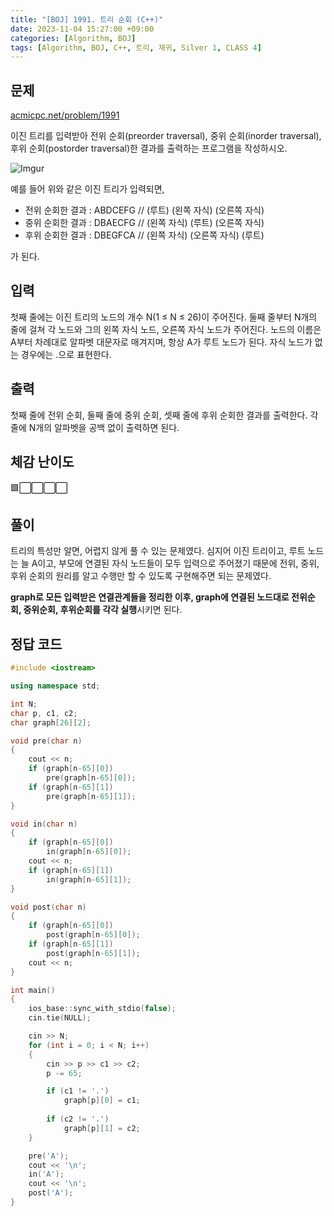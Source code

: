 ```yaml
---
title: "[BOJ] 1991. 트리 순회 (C++)"
date: 2023-11-04 15:27:00 +09:00
categories: [Algorithm, BOJ]
tags: [Algorithm, BOJ, C++, 트리, 재귀, Silver 1, CLASS 4]
---
```

## **문제**
[acmicpc.net/problem/1991](https://www.acmicpc.net/problem/1991)
<br>

이진 트리를 입력받아 전위 순회(preorder traversal), 중위 순회(inorder traversal), 후위 순회(postorder traversal)한 결과를 출력하는 프로그램을 작성하시오.

![Imgur](https://i.imgur.com/YxtbZRU.png)

예를 들어 위와 같은 이진 트리가 입력되면,

- 전위 순회한 결과 : ABDCEFG // (루트) (왼쪽 자식) (오른쪽 자식)
- 중위 순회한 결과 : DBAECFG // (왼쪽 자식) (루트) (오른쪽 자식)
- 후위 순회한 결과 : DBEGFCA // (왼쪽 자식) (오른쪽 자식) (루트)

가 된다.
<br>

## **입력**
첫째 줄에는 이진 트리의 노드의 개수 N(1 ≤ N ≤ 26)이 주어진다. 둘째 줄부터 N개의 줄에 걸쳐 각 노드와 그의 왼쪽 자식 노드, 오른쪽 자식 노드가 주어진다. 노드의 이름은 A부터 차례대로 알파벳 대문자로 매겨지며, 항상 A가 루트 노드가 된다. 자식 노드가 없는 경우에는 .으로 표현한다.
<br>

## **출력**
첫째 줄에 전위 순회, 둘째 줄에 중위 순회, 셋째 줄에 후위 순회한 결과를 출력한다. 각 줄에 N개의 알파벳을 공백 없이 출력하면 된다.
<br>

## **체감 난이도**
🟩⬜⬜⬜⬜
<br>

## **풀이**
트리의 특성만 알면, 어렵지 않게 풀 수 있는 문제였다. 심지어 이진 트리이고, 루트 노드는 늘 A이고, 부모에 연결된 자식 노드들이 모두 입력으로 주어졌기 때문에 전위, 중위, 후위 순회의 원리를 알고 수행만 할 수 있도록 구현해주면 되는 문제였다.

**graph로 모든 입력받은 연결관계들을 정리한 이후, graph에 연결된 노드대로 전위순회, 중위순회, 후위순회를 각각 실행**시키면 된다.
<br>

## **정답 코드**
```c++
#include <iostream>

using namespace std;

int N;
char p, c1, c2;
char graph[26][2];

void pre(char n)
{
    cout << n;
    if (graph[n-65][0])
        pre(graph[n-65][0]);
    if (graph[n-65][1])
        pre(graph[n-65][1]);
}

void in(char n)
{
    if (graph[n-65][0])
        in(graph[n-65][0]);
    cout << n;
    if (graph[n-65][1])
        in(graph[n-65][1]);
}

void post(char n)
{
    if (graph[n-65][0])
        post(graph[n-65][0]);
    if (graph[n-65][1])
        post(graph[n-65][1]);
    cout << n;
}

int main()
{
    ios_base::sync_with_stdio(false);
    cin.tie(NULL);

    cin >> N;
    for (int i = 0; i < N; i++)
    {
        cin >> p >> c1 >> c2;
        p -= 65;

        if (c1 != '.')
            graph[p][0] = c1;
        
        if (c2 != '.')
            graph[p][1] = c2;
    }

    pre('A');
    cout << '\n';
    in('A');
    cout << '\n';
    post('A');
}
```
